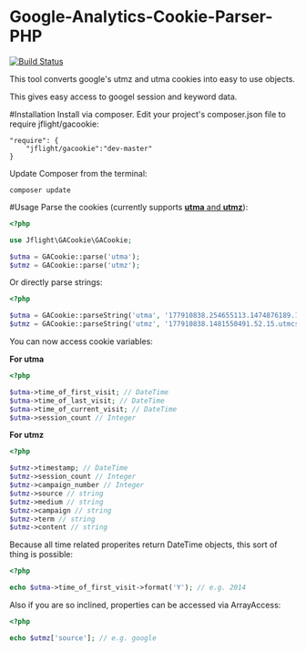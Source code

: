 Google-Analytics-Cookie-Parser-PHP
==================================

[![Build Status](https://travis-ci.org/jamesflight/Google-Analytics-Cookie-Parser-PHP.svg?branch=master)](https://travis-ci.org/jamesflight/Google-Analytics-Cookie-Parser-PHP)

This tool converts google's utmz and utma cookies into easy to use objects.

This gives easy access to googel session and keyword data.

#Installation
Install via composer. Edit your project's composer.json file to require jflight/gacookie:

    "require": {
    	"jflight/gacookie":"dev-master"
    }

Update Composer from the terminal:

	composer update
#Usage
Parse the cookies (currently supports [__utma__ and __utmz__](https://developers.google.com/analytics/devguides/collection/analyticsjs/cookie-usage)):

```php
<?php

use Jflight\GACookie\GACookie;

$utma = GACookie::parse('utma');
$utmz = GACookie::parse('utmz');
```

Or directly parse strings:

```php
<?php

$utma = GACookie::parseString('utma', '177910838.254655113.1474876189.1482142331.1482148790.58');
$utmz = GACookie::parseString('utmz', '177910838.1481550491.52.15.utmcsr=newsletter|utmccn=campaign-2016|utmcmd=email');

```


You can now access cookie variables:

__For utma__

```php
<?php

$utma->time_of_first_visit; // DateTime
$utma->time_of_last_visit; // DateTime
$utma->time_of_current_visit; // DateTime
$utma->session_count // Integer
```
__For utmz__
```php
<?php

$utmz->timestamp; // DateTime
$utmz->session_count // Integer
$utmz->campaign_number // Integer
$utmz->source // string
$utmz->medium // string
$utmz->campaign // string
$utmz->term // string
$utmz->content // string
```
Because all time related properites return DateTime objects, this sort of thing is possible:
```php
<?php

echo $utma->time_of_first_visit->format('Y'); // e.g. 2014
```
Also if you are so inclined, properties can be accessed via ArrayAccess:
```php
<?php

echo $utmz['source']; // e.g. google
```
